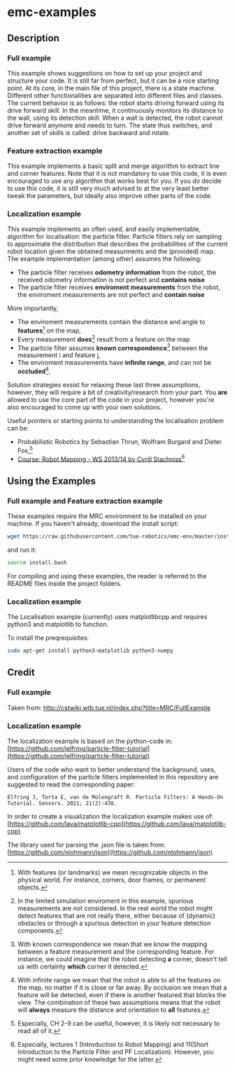 # emc-examples

## Description
### Full example
This example shows suggestions on how to set up your project and structure your code. It is still far from perfect, but it can be a nice starting point. At its core, in the main file of this project, there is a state machine. Different other functionalities are separated into different files and classes. The current behavior is as follows: the robot starts driving forward using its drive forward skill. In the meantime, it continuously monitors its distance to the wall, using its detection skill. When a wall is detected, the robot cannot drive forward anymore and needs to turn. The state thus switches, and another set of skills is called: drive backward and rotate.

### Feature extraction example
This example implements a basic split and merge algorithm to extract line and corner features. Note that it is not mandatory to use this code, it is even encouraged to use any algorithm that works best for you. If you _do_ decide to use this code, it is still very much advised to at the very least better tweak the parameters, but ideally also improve other parts of the code.

### Localization example
This example implements an often used, and easily implementable, algorithm for localisation: the particle filter. Particle filters rely on sampling to approximate the distribution that describes the probabilities of the current robot location given the obtained measurments and the (provided) map. The example implementation (among other) assumes the following:

* The particle filter receives **odometry information** from the robot, the received odometry information is not perfect and **contains noise**
* The particle filter receives **enviroment measurements** from the robot, the enviroment measurements are not perfect and **contain noise**


More importantly,

* The enviroment measurements contain the distance and angle to **features**[^1] on the map,
* Every measurement **does**[^2] result from a feature on the map 
* The particle filter assumes **known correspondence**[^3] between the measurement i and feature j,
* The enviroment measurements have **infinite range**, and can not be **occluded**[^4].

[^1]: With features (or landmarks) we mean recognizable objects in the physical world. For instance, corners, door frames, or permanent objects.
[^2]: In the limited simulation enviroment in this example, spurious measurements are not considered. In the real world the robot might detect features that are not really there, either because of (dynamic) obstacles or through a spurious detection in your feature detection components.
[^3]: With known correspondence we mean that we know the mapping between a feature measurement and the corresponding feature. For instance, we could imagine that the robot detecting **a** corner, doesn't tell us with certainty **which** corner it detected.
[^4]: With infinite range we mean that the robot is able to all the features on the map, no matter if it is close or far away.
 By occlusion we mean that a feature will be detected, even if there is another featured that blocks the view. The combination of these two assumptions means that the robot will **always** measure the distance and orientation to **all** features.

Solution strategies exsist for relaxing these last three assumptions, however, they will require a bit of creativity/research from your part. You **are** allowed to use the core part of the code in your project, however you're also encouraged to come up with your own solutions. 

Useful pointers or starting points to understanding the localisation problem can be:
* Probabilistic Robotics by Sebastian Thrun, Wolfram Burgard and Dieter Fox,[^6]
* [Course: Robot Mapping - WS 2013/14 by Cyrill Stachniss](http://ais.informatik.uni-freiburg.de/teaching/ws13/mapping/)[^7]


[^6]: Especially, CH 2-9 can be useful, however, it is likely not necessary to read all of it.
[^7]: Especially, lectures 1 (Introduction to Robot Mapping) and 11(Short Introduction to the Particle Filter and PF Localization). However, you might need some prior knowledge for the latter.


## Using the Examples
### Full example and Feature extraction example
These examples require the MRC environment to be installed on your machine. If you haven't already, download the install script:
```bash
wget https://raw.githubusercontent.com/tue-robotics/emc-env/master/install.bash
```
and run it:
```bash
source install.bash
```

For compiling and using these examples, the reader is referred to the README files inside the project folders.

### Localization example

The Localisation example (currently) uses matplotlibcpp and requires python3 and matplotlib to function.

To install the preqrequisites:

```bash
sudo apt-get install python3-matplotlib python3-numpy
```

## Credit
### Full example
Taken from: http://cstwiki.wtb.tue.nl/index.php?title=MRC/FullExample

### Localization example

The localization example is based on the python-code in:
[https://github.com/jelfring/particle-filter-tutorial](https://github.com/jelfring/particle-filter-tutorial)

Users of the code who want to better understand the background, uses, and configuration of the particle filters implemented in this repository are suggested to read the corresponding paper:

    Elfring J, Torta E, van de Molengraft R. Particle Filters: A Hands-On Tutorial. Sensors. 2021; 21(2):438.

In order to create a visualization the localization example makes use of:
[https://github.com/lava/matplotlib-cpp](https://github.com/lava/matplotlib-cpp)

The library used for parsing the .json file is taken from:
[https://github.com/nlohmann/json](https://github.com/nlohmann/json)
